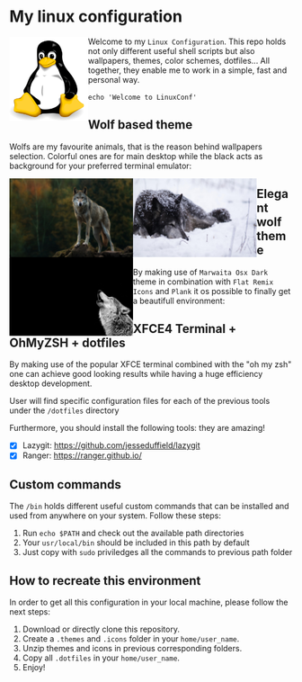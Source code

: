 # My linux configuration

<img align="left" height="150" width="140" src="logo.png">

Welcome to my `Linux Configuration`. This repo holds not only different useful
shell scripts but also wallpapers, themes, color schemes, dotfiles... All
together, they enable me to work in a simple, fast and personal way. 

```shell
echo 'Welcome to LinuxConf'
```

## Wolf based theme

Wolfs are my favourite animals, that is the reason behind wallpapers selection.
Colorful ones are for main desktop while the black acts as background for your
preferred terminal emulator:

<img align="left" height="140" width="220" src="wallpapers/wolf_summer.jpg">
<img align="left" height="140" width="220" src="wallpapers/wolf_winter.jpg">
<img align="left" height="140" width="220" src="wallpapers/bash_wallpaper.png">

## Elegant wolf theme

By making use of `Marwaita Osx Dark` theme in combination with `Flat Remix
Icons` and `Plank` it os possible to finally get a beautifull environment:

## XFCE4 Terminal + OhMyZSH + dotfiles

By making use of the popular XFCE terminal combined with the "oh my zsh" one
can achieve good looking results while having a huge efficiency desktop
development.

User will find specific configuration files for each of the previous tools
under the `/dotfiles` directory

Furthermore, you should install the following tools: they are amazing!

- [x] Lazygit: https://github.com/jesseduffield/lazygit
- [x] Ranger: https://ranger.github.io/

## Custom commands

The `/bin` holds different useful custom commands that can be installed
and used from anywhere on your system. Follow these steps:

1. Run `echo $PATH` and check out the available path directories
2. Your `usr/local/bin` should be included in this path by default
3. Just copy with `sudo` priviledges all the commands to previous path folder

## How to recreate this environment

In order to get all this configuration in your local machine, please follow the
next steps:

1. Download or directly clone this repository.
2. Create a `.themes` and `.icons` folder in your `home/user_name`.
3. Unzip themes and icons in previous corresponding folders.
4. Copy all `.dotfiles` in your `home/user_name`.
5. Enjoy!
